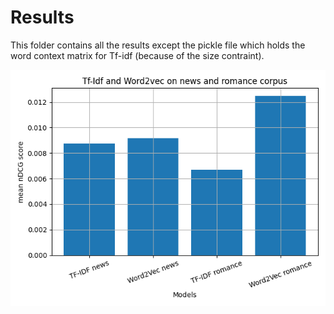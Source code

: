 # Results 

This folder contains all the results except the pickle file which holds the word context matrix for Tf-idf (because of the size contraint).

![](result/result.png)
